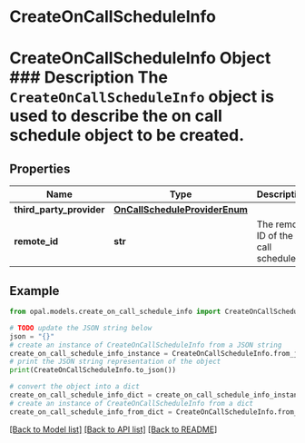 # CreateOnCallScheduleInfo

# CreateOnCallScheduleInfo Object ### Description The `CreateOnCallScheduleInfo` object is used to describe the on call schedule object to be created.

## Properties

Name | Type | Description | Notes
------------ | ------------- | ------------- | -------------
**third_party_provider** | [**OnCallScheduleProviderEnum**](OnCallScheduleProviderEnum.md) |  | 
**remote_id** | **str** | The remote ID of the on call schedule | 

## Example

```python
from opal.models.create_on_call_schedule_info import CreateOnCallScheduleInfo

# TODO update the JSON string below
json = "{}"
# create an instance of CreateOnCallScheduleInfo from a JSON string
create_on_call_schedule_info_instance = CreateOnCallScheduleInfo.from_json(json)
# print the JSON string representation of the object
print(CreateOnCallScheduleInfo.to_json())

# convert the object into a dict
create_on_call_schedule_info_dict = create_on_call_schedule_info_instance.to_dict()
# create an instance of CreateOnCallScheduleInfo from a dict
create_on_call_schedule_info_from_dict = CreateOnCallScheduleInfo.from_dict(create_on_call_schedule_info_dict)
```
[[Back to Model list]](../README.md#documentation-for-models) [[Back to API list]](../README.md#documentation-for-api-endpoints) [[Back to README]](../README.md)


